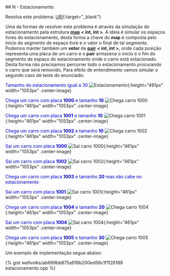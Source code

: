  <div id="estacionamento">
 
 </div>
## N - Estacionamento

Resolva este problema:
[URI][uri-1246]{:target="_blank"}

Uma da formas de resolver este problema é através da simulação do estacionamento pela estrutura <a href="http://www.cplusplus.com/reference/map/map/"><b>map</b></a> <b>< int, int ></b>. A ideia é simular os espaços livres do estacionamento, desta forma a chave do <b>map</b> é composta pelo inicio do segmento de espaço livre e o valor o final de tal segmento. Podemos manter também um <b>vetor</b> de <a href="http://www.cplusplus.com/reference/utility/pair/"><b>pair</b></a> <b>< int, int ></b>, onde cada posição representa uma placa de um carro e o <b>pair</b> armazena o inicio e o fim do segmento de espaço do estacionamento onde o carro está estacionado. Desta forma não precisamos percorrer todo o estacionamento procurando o carro que será removido. Para efeito de entendimento vamos simular o segundo caso de teste do enunciado:

<font color = "blue">Tamanho do estacionamento igual a 30</font>
![Estacionamento](/_assets/images/est1.png ){:height="461px" width="1053px" .center-image}

<font color = "blue">Chega um carro com placa <b>1000</b> e tamanho <b>10</b></font>
![Chega carro 1000](/_assets/images/est2.png ){:height="461px" width="1053px" .center-image}

<font color = "blue">Chega um carro com placa <b>1001</b> e tamanho <b>10</b></font>
![Chega carro 1001](/_assets/images/est3.png ){:height="461px" width="1053px" .center-image}

<font color = "blue">Chega um carro com placa <b>1002</b> e tamanho <b>10</b></font>
![Chega carro 1002](/_assets/images/est4.png ){:height="461px" width="1053px" .center-image}

<font color = "blue">Sai um carro com placa <b>1000</b></font>
![Sai carro 1000](/_assets/images/est5.png ){:height="461px" width="1053px" .center-image}

<font color = "blue">Sai um carro com placa <b>1002</b></font>
![Sai carro 1002](/_assets/images/est6.png ){:height="461px" width="1053px" .center-image}

<font color = "blue">Chega um carro com placa <b>1003</b> e tamanho <b>20</b> mas não cabe no estacionamento</font>

<font color = "blue">Sai um carro com placa <b>1001</b></font>
![Sai carro 1001](/_assets/images/est7.png ){:height="461px" width="1053px" .center-image}

<font color = "blue">Chega um carro com placa <b>1004</b> e tamanho <b>20</b></font>
![Chega carro 1004](/_assets/images/est8.png ){:height="461px" width="1053px" .center-image}

<font color = "blue">Sai um carro com placa <b>1004</b></font>
![Sai carro 1004](/_assets/images/est9.png ){:height="461px" width="1053px" .center-image}

<font color = "blue">Chega um carro com placa <b>1005</b> e tamanho <b>30</b></font>
![Chega carro 1005](/_assets/images/est10.png ){:height="461px" width="1053px" .center-image}

Um exemplo de implementação segue abaixo:

{% gist wellvolks/ab669bb875a916b200ed58c1f1f26189 estacionamento.cpp %}

[uri-1246]:		https://www.urionlinejudge.com.br/judge/pt/problems/view/1246

